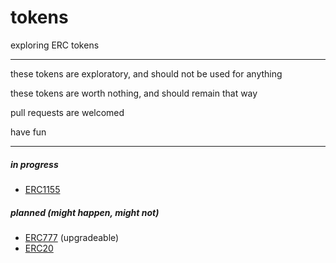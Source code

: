 # tokens

exploring ERC tokens 

---

these tokens are exploratory, and should not be used for anything 

these tokens are worth nothing, and should remain that way 

pull requests are welcomed 

have fun

---

##### in progress
- [ERC1155](/erc1155)

##### planned (might happen, might not)
- [ERC777](/erc777) (upgradeable)
- [ERC20](/erc20)